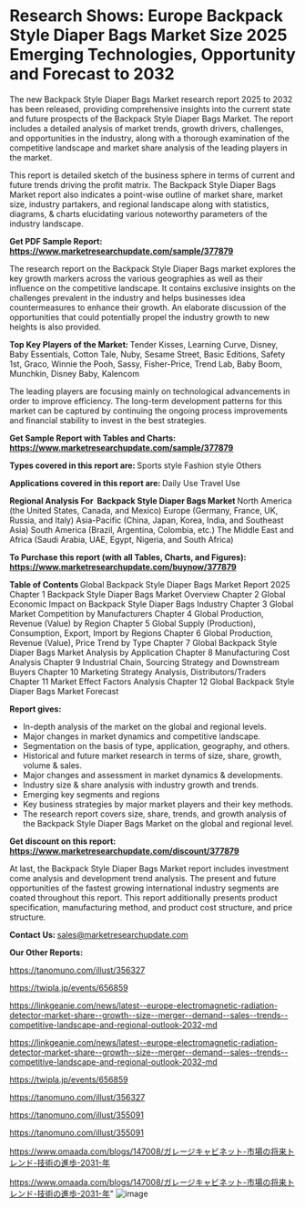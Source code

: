 # Research Shows: Europe Backpack Style Diaper Bags Market Size 2025 Emerging Technologies, Opportunity and Forecast to 2032

The new Backpack Style Diaper Bags Market research report 2025 to 2032 has been released, providing comprehensive insights into the current state and future prospects of the Backpack Style Diaper Bags Market. The report includes a detailed analysis of market trends, growth drivers, challenges, and opportunities in the industry, along with a thorough examination of the competitive landscape and market share analysis of the leading players in the market.

This report is detailed sketch of the business sphere in terms of current and future trends driving the profit matrix. The Backpack Style Diaper Bags Market report also indicates a point-wise outline of market share, market size, industry partakers, and regional landscape along with statistics, diagrams, &amp; charts elucidating various noteworthy parameters of the industry landscape.

<strong><b>Get PDF Sample Report: <a href=https://www.marketresearchupdate.com/sample/377879>https://www.marketresearchupdate.com/sample/377879</a></b></strong>

The research report on the Backpack Style Diaper Bags market explores the key growth markers across the various geographies as well as their influence on the competitive landscape. It contains exclusive insights on the challenges prevalent in the industry and helps businesses idea countermeasures to enhance their growth. An elaborate discussion of the opportunities that could potentially propel the industry growth to new heights is also provided.

<strong><b>Top Key Players of the Market:
</b></strong>Tender Kisses, Learning Curve, Disney, Baby Essentials, Cotton Tale, Nuby, Sesame Street, Basic Editions, Safety 1st, Graco, Winnie the Pooh, Sassy, Fisher-Price, Trend Lab, Baby Boom, Munchkin, Disney Baby, Kalencom<strong><b>
</b></strong>

The leading players are focusing mainly on technological advancements in order to improve efficiency. The long-term development patterns for this market can be captured by continuing the ongoing process improvements and financial stability to invest in the best strategies.

<strong><b>Get Sample Report with Tables and Charts: <a href=https://www.marketresearchupdate.com/sample/377879>https://www.marketresearchupdate.com/sample/377879</a></b></strong>

<strong><b>Types covered in this report are:
</b></strong>Sports style
Fashion style
Others<strong><b>
</b></strong>

<strong><b>Applications covered in this report are:
</b></strong>Daily Use
Travel Use<strong><b>
</b></strong>

<strong><b>Regional Analysis For  Backpack Style Diaper Bags Market</b></strong><strong><b>
</b></strong>North America (the United States, Canada, and Mexico)
Europe (Germany, France, UK, Russia, and Italy)
Asia-Pacific (China, Japan, Korea, India, and Southeast Asia)
South America (Brazil, Argentina, Colombia, etc.)
The Middle East and Africa (Saudi Arabia, UAE, Egypt, Nigeria, and South Africa)

<strong><b>To Purchase this report (with all Tables, Charts, and Figures): <a href=https://www.marketresearchupdate.com/buynow/377879>https://www.marketresearchupdate.com/buynow/377879</a></b></strong>

<strong><b>Table of Contents</b></strong><strong><b>
</b></strong>Global Backpack Style Diaper Bags Market Report 2025
Chapter 1 Backpack Style Diaper Bags Market Overview
Chapter 2 Global Economic Impact on Backpack Style Diaper Bags Industry
Chapter 3 Global Market Competition by Manufacturers
Chapter 4 Global Production, Revenue (Value) by Region
Chapter 5 Global Supply (Production), Consumption, Export, Import by Regions
Chapter 6 Global Production, Revenue (Value), Price Trend by Type
Chapter 7 Global Backpack Style Diaper Bags Market Analysis by Application
Chapter 8 Manufacturing Cost Analysis
Chapter 9 Industrial Chain, Sourcing Strategy and Downstream Buyers
Chapter 10 Marketing Strategy Analysis, Distributors/Traders
Chapter 11 Market Effect Factors Analysis
Chapter 12 Global Backpack Style Diaper Bags Market Forecast

<strong><b>Report gives:</b></strong>

- In-depth analysis of the market on the global and regional levels.
- Major changes in market dynamics and competitive landscape.
- Segmentation on the basis of type, application, geography, and others.
- Historical and future market research in terms of size, share, growth, volume &amp; sales.
- Major changes and assessment in market dynamics &amp; developments.
- Industry size &amp; share analysis with industry growth and trends.
- Emerging key segments and regions
- Key business strategies by major market players and their key methods.
- The research report covers size, share, trends, and growth analysis of the Backpack Style Diaper Bags Market on the global and regional level.

<strong><b>Get discount on this report: <a href=https://www.marketresearchupdate.com/discount/377879>https://www.marketresearchupdate.com/discount/377879</a></b></strong>

At last, the Backpack Style Diaper Bags Market report includes investment come analysis and development trend analysis. The present and future opportunities of the fastest growing international industry segments are coated throughout this report. This report additionally presents product specification, manufacturing method, and product cost structure, and price structure.

<strong><b>Contact Us:
</b></strong>sales@marketresearchupdate.com

<strong>Our Other Reports:</strong>

<a href=https://tanomuno.com/illust/356327>https://tanomuno.com/illust/356327</a>

<a href=https://twipla.jp/events/656859>https://twipla.jp/events/656859</a>

<a href=https://linkgeanie.com/news/latest--europe-electromagnetic-radiation-detector-market-share--growth--size--merger--demand--sales--trends--competitive-landscape-and-regional-outlook-2032-md>https://linkgeanie.com/news/latest--europe-electromagnetic-radiation-detector-market-share--growth--size--merger--demand--sales--trends--competitive-landscape-and-regional-outlook-2032-md</a>

<a href=https://linkgeanie.com/news/latest--europe-electromagnetic-radiation-detector-market-share--growth--size--merger--demand--sales--trends--competitive-landscape-and-regional-outlook-2032-md>https://linkgeanie.com/news/latest--europe-electromagnetic-radiation-detector-market-share--growth--size--merger--demand--sales--trends--competitive-landscape-and-regional-outlook-2032-md</a>

<a href=https://twipla.jp/events/656859>https://twipla.jp/events/656859</a>

<a href=https://tanomuno.com/illust/356327>https://tanomuno.com/illust/356327</a>

<a href=https://tanomuno.com/illust/355091>https://tanomuno.com/illust/355091</a>

<a href=https://tanomuno.com/illust/355091>https://tanomuno.com/illust/355091</a>

<a href=https://www.omaada.com/blogs/147008/ガレージキャビネット-市場の将来トレンド-技術の進歩-2031-年>https://www.omaada.com/blogs/147008/ガレージキャビネット-市場の将来トレンド-技術の進歩-2031-年</a>

<a href=https://www.omaada.com/blogs/147008/ガレージキャビネット-市場の将来トレンド-技術の進歩-2031-年>https://www.omaada.com/blogs/147008/ガレージキャビネット-市場の将来トレンド-技術の進歩-2031-年</a>"
![image](https://github.com/user-attachments/assets/0f138462-139b-4b5e-b59b-3095f7b8c878)

